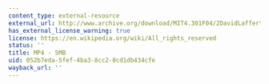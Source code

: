```yaml
---
content_type: external-resource
external_url: http://www.archive.org/download/MIT4.301F04/2DavidLafferty-ShapingTime-220k.mp4
has_external_license_warning: true
license: https://en.wikipedia.org/wiki/All_rights_reserved
status: ''
title: MP4 - 5MB
uid: 052b7eda-5fef-4ba3-8cc2-0cd1db434cfe
wayback_url: ''
---
```

